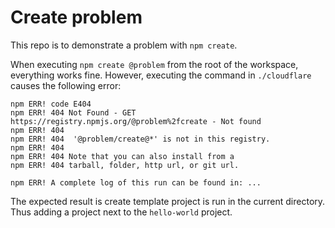 # Create problem

This repo is to demonstrate a problem with `npm create`.

When executing `npm create @problem` from the root of the workspace, everything works fine.
However, executing the command in `./cloudflare` causes the following error:

```shell
npm ERR! code E404
npm ERR! 404 Not Found - GET https://registry.npmjs.org/@problem%2fcreate - Not found
npm ERR! 404 
npm ERR! 404  '@problem/create@*' is not in this registry.
npm ERR! 404 
npm ERR! 404 Note that you can also install from a
npm ERR! 404 tarball, folder, http url, or git url.

npm ERR! A complete log of this run can be found in: ...
```

The expected result is create template project is run in the current directory. Thus adding a project next to the `hello-world` project.

